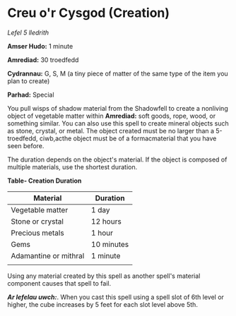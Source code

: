 # Creu o'r Cysgod (Creation)

*Lefel 5 lledrith*

**Amser Hudo:** 1 minute

**Amrediad:** 30 troedfedd

**Cydrannau:** G, S, M (a tiny piece of matter of the same type of the item you plan to create)

**Parhad:** Special

You pull wisps of shadow material from the Shadowfell to create a nonliving object of vegetable matter within 
**Amrediad:** soft goods, rope, wood, or something similar. You can also use this spell to create mineral objects such as stone, crystal, or metal. The object created must be no larger than a 5-troedfedd, ciwb,acthe object must be of a formacmaterial that you have seen before.

The duration depends on the object's material. If the object is composed of multiple materials, use the shortest duration.

**Table- Creation Duration**

| Material              | Duration   |
|-----------------------|------------|
| Vegetable matter      | 1 day      |
| Stone or crystal      | 12 hours   |
| Precious metals       | 1 hour     |
| Gems                  | 10 minutes |
| Adamantine or mithral | 1 minute   |
|                       |            |

Using any material created by this spell as another spell's material component causes that spell to fail.

***Ar lefelau uwch:***. When you cast this spell using a spell slot of 6th level or higher, the cube increases by 5 feet for each slot level above 5th.